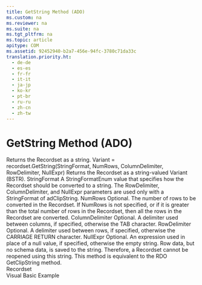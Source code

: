```yaml
---
title: GetString Method (ADO)
ms.custom: na
ms.reviewer: na
ms.suite: na
ms.tgt_pltfrm: na
ms.topic: article
apitype: COM
ms.assetid: 92452940-b2a7-456e-94fc-3780c71da33c
translation.priority.ht: 
  - de-de
  - es-es
  - fr-fr
  - it-it
  - ja-jp
  - ko-kr
  - pt-br
  - ru-ru
  - zh-cn
  - zh-tw
---
```

# GetString Method (ADO)
<?xml version="1.0" encoding="utf-8"?>
<developerReferenceWithSyntaxDocument xmlns="http://ddue.schemas.microsoft.com/authoring/2003/5" xmlns:xlink="http://www.w3.org/1999/xlink" xmlns:xsi="http://www.w3.org/2001/XMLSchema-instance" xsi:schemaLocation="http://ddue.schemas.microsoft.com/authoring/2003/5 http://dduestorage.blob.core.windows.net/ddueschema/developer.xsd">
  <introduction>
    <para>Returns the <legacyLink xlink:href="ede1415f-c3df-4cc5-a05b-2576b2b84b60">Recordset</legacyLink> as a string.</para>
  </introduction>
  <syntaxSection>
    <legacySyntax>
<parameterReference>Variant</parameterReference> = <parameterReference>recordset.</parameterReference><legacyBold>GetString</legacyBold><parameterReference>(StringFormat, NumRows, ColumnDelimiter, RowDelimiter, NullExpr)</parameterReference></legacySyntax>
  </syntaxSection>
  <returnValue>
    <content>
      <para>Returns the <legacyBold>Recordset</legacyBold> as a string-valued <languageKeyword>Variant</languageKeyword> (BSTR).</para>
    </content>
  </returnValue>
  <parameters>
    <content>
      <definitionTable>
        <definedTerm> <legacyItalic>StringFormat</legacyItalic> </definedTerm>
        <definition>
          <para>A <legacyLink xlink:href="28f7d1ec-092b-4323-a39d-d3f882c6c81a">StringFormatEnum</legacyLink> value that specifies how the <legacyBold>Recordset</legacyBold> should be converted to a string. The <legacyItalic>RowDelimiter</legacyItalic>, <legacyItalic>ColumnDelimiter</legacyItalic>, and <legacyItalic>NullExpr</legacyItalic> parameters are used only with a <legacyItalic>StringFormat</legacyItalic> of <legacyBold>adClipString</legacyBold>.</para>
        </definition>
        <definedTerm> <legacyItalic>NumRows</legacyItalic> </definedTerm>
        <definition>
          <para>Optional. The number of rows to be converted in the <legacyBold>Recordset</legacyBold>. If <legacyItalic>NumRows </legacyItalic>is not specified, or if it is greater than the total number of rows in the <legacyBold>Recordset</legacyBold>, then all the rows in the <legacyBold>Recordset</legacyBold> are converted.</para>
        </definition>
        <definedTerm> <legacyItalic>ColumnDelimiter</legacyItalic> </definedTerm>
        <definition>
          <para>Optional. A delimiter used between columns, if specified, otherwise the TAB character.</para>
        </definition>
        <definedTerm> <legacyItalic>RowDelimiter</legacyItalic> </definedTerm>
        <definition>
          <para>Optional. A delimiter used between rows, if specified, otherwise the CARRIAGE RETURN character.</para>
        </definition>
        <definedTerm> <legacyItalic>NullExpr</legacyItalic> </definedTerm>
        <definition>
          <para>Optional. An expression used in place of a null value, if specified, otherwise the empty string.</para>
        </definition>
      </definitionTable>
    </content>
  </parameters>
  <languageReferenceRemarks>
    <content>
      <para>Row data, but no schema data, is saved to the string. Therefore, a <legacyBold>Recordset</legacyBold> cannot be reopened using this string.</para>
      <para>This method is equivalent to the RDO <legacyBold>GetClipString</legacyBold> method.</para>
    </content>
  </languageReferenceRemarks>
  <section>
    <title>Applies To</title>
    <content>
      <para>
        <link xlink:href="ede1415f-c3df-4cc5-a05b-2576b2b84b60">Recordset</link>
      </para>
    </content>
  </section>
  <relatedTopics>
<link xlink:href="14c96d71-46a8-4782-b474-80ce348e8bff">Visual Basic Example</link>
</relatedTopics>
</developerReferenceWithSyntaxDocument>